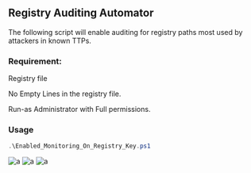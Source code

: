 ## Registry Auditing Automator
The following script will enable auditing for registry paths most used by attackers in known TTPs.

### Requirement:

Registry file 

No Empty Lines in the registry file.

Run-as Administrator with Full permissions.

### Usage

```powershell
.\Enabled_Monitoring_On_Registry_Key.ps1
```
![a](https://github.com/ghosts621/IR-Scripts/blob/main/image/picR2.png)
![a](https://github.com/ghosts621/IR-Scripts/blob/main/image/picR1.png)
![a](https://github.com/ghosts621/IR-Scripts/blob/main/image/picR3.png)
